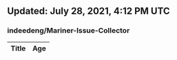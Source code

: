 ## Updated: July 28, 2021, 4:12 PM UTC


### indeedeng/Mariner-Issue-Collector
|**Title**|**Age**|
|:----|:----|
